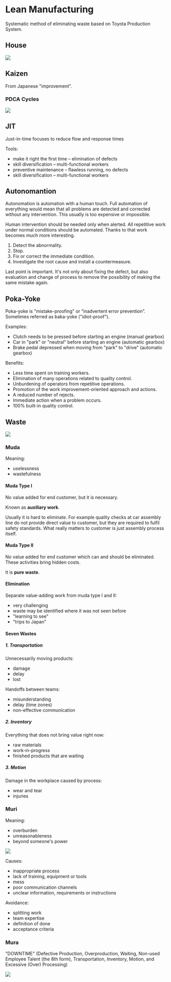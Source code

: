 # Lean Manufacturing

Systematic method of eliminating waste based on Toyota Production System.

## House

![](https://upload.wikimedia.org/wikipedia/commons/3/39/Lean_manufactory_house.png)

## Kaizen

From Japanese "improvement".

### PDCA Cycles

![](https://upload.wikimedia.org/wikipedia/commons/thumb/f/f4/PDCA-Two-Cycles.svg/1024px-PDCA-Two-Cycles.svg.png)

## JIT

Just-in-time focuses to reduce flow and response times

Tools:

* make it right the first time – elimination of defects
* skill diversification – multi-functional workers
* preventive maintenance – flawless running, no defects
* skill diversification – multi-functional workers

## Autonomantion

Autonomation is automation with a human touch.
Full automation of everything would mean that all problems are detected and
corrected without any intervention. This usually is too expensive or impossible.

Human intervention should be needed only when alerted.
All repetitive work under normal conditions should be automated.
Thanks to that work becomes much more interesting.

1. Detect the abnormality.
2. Stop.
3. Fix or correct the immediate condition.
4. Investigate the root cause and install a countermeasure.

Last point is important. It's not only about fixing the defect,
but also evaluation and change of process to remove the possibility of making
the same mistake again.

## Poka-Yoke

Poka-yoke is "mistake-proofing" or “inadvertent error prevention”.
Sometimes referred as baka-yoke ("idiot-proof").

Examples:

* Clutch needs to be pressed before starting an engine (manual gearbox)
* Car in "park" or "neutral" before starting an engine (automatic gearbox)
* Brake pedal depressed when moving from "park" to "drive" (automatic gearbox)

Benefits:

* Less time spent on training workers.
* Elimination of many operations related to quality control.
* Unburdening of operators from repetitive operations.
* Promotion of the work improvement-oriented approach and actions.
* A reduced number of rejects.
* Immediate action when a problem occurs.
* 100% built-in quality control.

## Waste

![](http://lean-management.pl/wp-content/uploads/2016/02/Muda-muri-mura.png)

### Muda

Meaning:
* uselessness
* wastefulness

#### Muda Type I

No value added for end customer, but it is necessary.

Known as **auxiliary work**.

Usually it is hard to eliminate. For example quality checks at car assembly line
do not provide direct value to customer, but they are required to fulfil
safety standards. What really matters to customer is just assembly process
itself.

#### Muda Type II

No value added for end customer which can and should be eliminated.
These activities bring hidden costs.

It is **pure waste**.

#### Elimination

Separate value-adding work from muda type I and II:
* very challenging
* waste may be identified where it was not seen before
* "learning to see"
* "trips to Japan"

#### Seven Wastes

##### 1. Transportation

Unnecessarily moving products:
* damage
* delay
* lost

Handoffs between teams:
* misunderstanding
* delay (time zones)
* non-effective communication

##### 2. Inventory

Everything that does not bring value right now:
* raw materials
* work-in-progress
* finished products that are waiting

##### 3. Motion

Damage in the workplace caused by process:
* wear and tear
* injuries

### Muri

Meaning:
* overburden
* unreasonableness
* beyond someone's power

![](http://www.panview.nl/sites/default/files/styles/boek/public/Muri.png)

Causes:
* inappropriate process
* lack of training, equipment or tools
* mess
* poor communication channels
* unclear information, requirements or instructions

Avoidance:
* splitting work
* team expertise
* definition of done
* acceptance criteria

### Mura

"DOWNTIME" (Defective Production, Overproduction, Waiting, Non-used Employee Talent (the 8th form), Transportation, Inventory, Motion, and Excessive (Over) Processing)

![](https://media.licdn.com/mpr/mpr/shrinknp_800_800/AAEAAQAAAAAAAAKJAAAAJDZmNzM2NWUzLTY5Y2UtNGIwOC05ZTU3LWVkOTA2YzhiNWFkOQ.jpg)